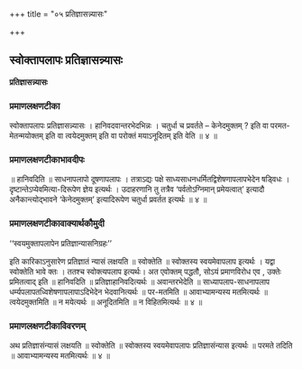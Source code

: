 +++
title = "०५ प्रतिज्ञासन्न्यासः"

+++


## स्वोक्तापलापः प्रतिज्ञासन्न्यासः

**प्रतिज्ञासन्न्यासः** 

### **प्रमाणलक्षणटीका**

स्वोक्तापलापः प्रतिज्ञासन्न्यासः । हानिवदवान्तरभेदभिन्नः । चतुर्धा च प्रवर्तते – केनेदमुक्तम् ? इति वा परमत-मेतन्मयोक्तम् इति वा
त्वयेदमुक्तम् इति वा परोक्तं मयाऽनूदितम् इति वेति ॥ ४ ॥

### **प्रमाणलक्षणटीकाभावदीपः**

॥ हानिवदिति ॥ साधनापलापो दूषणापलापः । तत्राऽद्यः पक्षे साध्यसाधनधर्मितद्विशेषणापलापभेदेन षड्विधः । दृष्टान्तेऽप्येवमित्या-दिरूपेण ज्ञेय इत्यर्थः । उदाहरणानि तु तत्रैव ‘पर्वतोऽग्निमान् प्रमेयत्वात्’ इत्यादौ अनैकान्त्योद्भावने
‘केनेदमुक्तम्’ इत्यादिरूपेण चतुर्धा प्रवर्तत इत्यर्थः ॥ ४ ॥

### **प्रमाणलक्षणटीकावाक्यार्थकौमुदी**

‘‘स्वयमुक्तापलापेन प्रतिज्ञान्यासनिग्रहः’’

इति कारिकाऽनुसारेण प्रतिज्ञातं न्यासं लक्षयति ॥ स्वोक्तेति ॥ स्वोक्तस्य स्वयमेवापलाप इत्यर्थः । यद्वा स्वोक्तेति भावे क्तः । ततश्च स्वोक्त्यपलाप इत्यर्थः। अत एवोक्तम् पद्धतौ, सोऽयं प्रमाणविरोध एव , उक्तेः प्रमितत्वाद् इति ॥ हानिवदिति ॥ प्रतिज्ञाहानिवदित्यर्थः ॥ अवान्तरभेदेति ॥ साध्यापलाप-साधनापलाप धर्म्यपलापतध्विशेषणापलापाऽदिभेदेन भेदवानित्यर्थः ॥ पर-मतमिति ॥ आवाभ्यामन्यस्य मतमित्यर्थः ॥ त्वयेदमुक्तमिति ॥ न मयेत्यर्थः ॥ अनूदितमिति ॥ न विहितमित्यर्थः ॥ ४ ॥

### **प्रमाणलक्षणटीकाविवरणम्**

अथ प्रतिज्ञासंन्यासं लक्षयति ॥ स्वोक्तेति ॥ स्वोक्तस्य स्वयमेवापलापः प्रतिज्ञासंन्यास इत्यर्थः ॥ परमते तदिति ॥ आवाभ्यामन्यस्य मतमित्यर्थः ॥ ४ ॥

